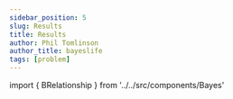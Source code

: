 ```yaml
---
sidebar_position: 5
slug: Results
title: Results
author: Phil Tomlinson
author_title: bayeslife
tags: [problem]
---
```


import { BRelationship } from '../../src/components/Bayes'


<BRelationship base={10} sensitivity={90} specificity={75}/>


